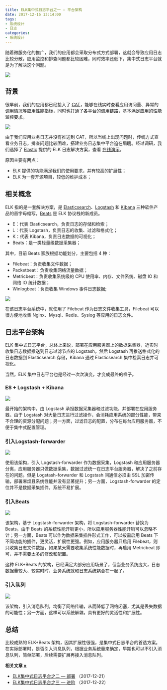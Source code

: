 ```yaml
---
title: ELK集中式日志平台之一 — 平台架构
date: 2017-12-16 13:14:00
tags:
- 系统设计
- 日志
categories:
- 系统设计
---
```


随着微服务化的推广，我们的应用都会采取分布式方式部署，这就会导致应用日志比较分散，应用监控和排查问题都比较困难，同时效率还低下，集中式日志平台就是为了解决这个问题。

![](https://img.fanhaobai.com/2017/12/elk/c0625948-b690-48ad-a178-63fc08b0cefb.png)<!--more-->

## 背景

很早前，我们的应用都已经接入了 [CAT](https://github.com/dianping/cat)，能够在线实时查看应用访问量、异常的调用情况等应用性能指标，同时也打通了各平台的调用链路，基本满足应用的性能监控要求。

![](https://img.fanhaobai.com/2017/12/elk/b488220c-e24a-4eaf-8ee9-81cc6ae9484c.png)

由于我们应用业务日志并没有推送到 CAT，所以当线上出现问题时，传统方式查看业务日志，排查问题比较困难，搭建业务日志集中平台迫在眉睫。经过调研，我们选择了 [Elastic](https://www.elastic.co) 提供的 ELK 日志解决方案，查看 [在线演示](http://demo.elastic.co/app/kibana#/dashboard/b7be4700-6837-11e7-bd1c-eb5e5ad48f8b)。

原因主要有两点：

* ELK 提供的功能满足我们的使用要求，并有较高的扩展性；
* ELK 为一套开源项目，较低的维护成本；

## 相关概念

ELK 指的是一套解决方案，是 [Elasticsearch](https://www.elastic.co/cn/products/elasticsearch)、[Logstash](https://www.elastic.co/cn/products/logstash) 和 [Kibana](https://www.elastic.co/cn/products/kibana) 三种软件产品的首字母缩写，[Beats](https://www.elastic.co/cn/products/beats) 是 ELK 协议栈的新成员。

* E：代表 Elasticsearch，负责日志的存储和检索； 
* L：代表 Logstash，负责日志的收集、过滤和格式化； 
* K：代表 Kibana，负责日志数据的可视化；
* Beats：是一类轻量级数据采集器；

其中，目前 Beats 家族根据功能划分，主要包括 4 种：

* Filebeat：负责收集文件数据； 
* Packetbeat：负责收集网络流量数据；
* Metricbeat：负责收集系统级的 CPU 使用率、内存、文件系统、磁盘 IO 和网络 IO 统计数据；
* Winlogbeat：负责收集 Windows 事件日志数据;

![](https://img.fanhaobai.com/2017/12/elk/de986f14-1b7a-46f0-bf81-e477dda1e157.png)

在该日志平台系统中，就使用了 Filebeat 作为日志文件收集工具，Filebeat 可以很方便地收集 Nginx、Mysql、Redis、Syslog 等应用的日志文件。

## 日志平台架构

ELK 集中式日志平台，总体上来说，部署在应用服务器上的数据采集器，近实时收集日志数据推送到日志过滤节点的 Logstash，然后 Logstash 再推送格式化的日志数据到 Elasticsearch 存储，Kibana 通过 Elasticsearch 集中检索日志并可视化。

当然，ELK 集中日志平台也是经过一次次演变，才变成最终的样子。

### ES + Logstash + Kibana

![](https://img.fanhaobai.com/2017/12/elk/b19f74ae-2be3-4aef-b390-246acbf3050f.png)

最开始的架构中，由 Logstash 承担数据采集器和过滤功能，并部署在应用服务器。由于 Logstash 对大量日志进行过滤操作，会消耗应用系统的部分性能，带来不合理的资源分配问题；另一方面，过滤日志的配置，分布在每台应用服务器，不便于集中式配置管理。

### 引入Logstash-forwarder

![](https://img.fanhaobai.com/2017/12/elk/c2f50522-4a60-47b5-80b3-69f194745e19.png)

使用该架构，引入 Logstash-forwarder 作为数据采集，Logstash 和应用服务器分离，应用服务器只做数据采集，数据过滤统一在日志平台服务器，解决了之前存在的问题。但是 Logstash-forwarder 和 Logstash 间通信必须由 SSL 加密传输，部署麻烦且系统性能并没有显著提升；另一方面，Logstash-forwarder 的定位并不是数据采集插件，系统不易扩展。

### 引入Beats

![](https://img.fanhaobai.com/2017/12/elk/c0625948-b690-48ad-a178-63fc08b0cefb.png)

该架构，基于 Logstash-forwarder 架构，将 Logstash-forwarder 替换为 Beats。由于 Beats 的系统性能开销更小，所以应用服务器性能开销可以忽略不计；另一方面，Beats 可以作为数据采集插件形式工作，可以按需启用 Beats 下不同功能的插件，更灵活，扩展性更强。例如，应用服务器只启用 Filebeat，则只收集日志文件数据，如果某天需要收集系统性能数据时，再启用 Metricbeat 即可，并不需要太多的修改和配置。

这种 ELK+Beats 的架构，已经满足大部分应用场景了，但当业务系统庞大，日志数据量较大、较实时时，业务系统就和日志系统耦合在一起了。

### 引入队列

![](https://img.fanhaobai.com/2017/12/elk/17b1a5c7-2897-46f2-becd-3f03f926bc0f.png)

该架构，引入消息队列，均衡了网络传输，从而降低了网络闭塞，尤其是丢失数据的可能性；另一方面，这样可以系统解耦，具有更好的灵活性和扩展性。

## 总结

比较成熟的 ELK+Beats 架构，因其扩展性很强，是集中式日志平台的首选方案。在实际部署时，是否引入消息队列，根据业务系统量来确定，早期也可以不引入消息队列，简单部署，后续需要扩展再接入消息队列。

<strong>相关文章 [»]()</strong>

* [ELK集中式日志平台之二 — 部署](https://www.fanhaobai.com/2017/12/elk-install.html) <span>（2017-12-21）</span>
* [ELK集中式日志平台之三 — 进阶](https://www.fanhaobai.com/2017/12/elk-advanced.html) <span>（2017-12-22）</span>

